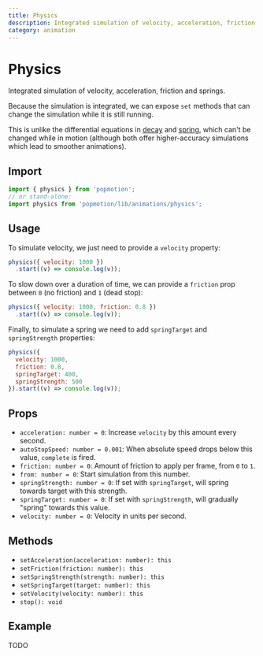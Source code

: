 ```yaml
---
title: Physics
description: Integrated simulation of velocity, acceleration, friction and springs.
category: animation
---
```


# Physics

Integrated simulation of velocity, acceleration, friction and springs.

Because the simulation is integrated, we can expose `set` methods that can change the simulation while it is still running.

This is unlike the differential equations in [decay](/api/decay) and [spring](/api/spring), which can't be changed while in motion (although both offer higher-accuracy simulations which lead to smoother animations).

## Import

```javascript
import { physics } from 'popmotion';
// or stand-alone:
import physics from 'popmotion/lib/animations/physics';
```

## Usage

To simulate velocity, we just need to provide a `velocity` property:

```javascript
physics({ velocity: 1000 })
  .start((v) => console.log(v));
```

To slow down over a duration of time, we can provide a `friction` prop between `0` (no friction) and `1` (dead stop):

```javascript
physics({ velocity: 1000, friction: 0.8 })
  .start((v) => console.log(v));
```

Finally, to simulate a spring we need to add `springTarget` and `springStrength` properties:

```javascript
physics({
  velocity: 1000,
  friction: 0.8,
  springTarget: 400,
  springStrength: 500
}).start((v) => console.log(v));
```

## Props

- `acceleration: number = 0`: Increase `velocity` by this amount every second.
- `autoStopSpeed: number = 0.001`: When absolute speed drops below this value, `complete` is fired.
- `friction: number = 0`: Amount of friction to apply per frame, from `0` to `1`.
- `from: number = 0`: Start simulation from this number.
- `springStrength: number = 0`: If set with `springTarget`, will spring towards target with this strength.
- `springTarget: number = 0`: If set with `springStrength`, will gradually "spring" towards this value.
- `velocity: number = 0`: Velocity in units per second.

## Methods

- `setAcceleration(acceleration: number): this`
- `setFriction(friction: number): this`
- `setSpringStrength(strength: number): this`
- `setSpringTarget(target: number): this`
- `setVelocity(velocity: number): this`
- `stop(): void`

## Example

TODO
